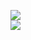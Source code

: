 [![](https://img.shields.io/badge/Made%20With-Github%20Spray-lightgrey.svg?style=for-the-badge&logo=github)](https://github.com/Annihil/github-spray#20231)  
[![](https://i.imgur.com/2DrTn0Z.gif)](https://github.com/Annihil/github-spray)
